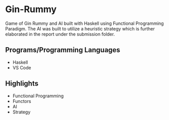 # Gin-Rummy
 
Game of Gin Rummy and AI built with Haskell using Functional Programming Paradigm. The AI was built to utilize a heuristic strategy which is further elaborated in the report under the submission folder.

## Programs/Programming Languages
- Haskell
- VS Code

## Highlights
- Functional Programming
- Functors
- AI
- Strategy
